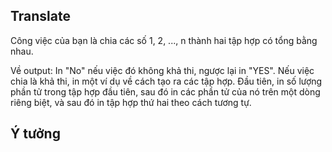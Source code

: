 ## Translate
Công việc của bạn là chia các số 1, 2, ..., n thành hai tập hợp có tổng bằng nhau.

Về output: In "No" nếu việc đó không khả thi, ngược lại in "YES". Nếu việc chia là khả thi, in một ví dụ về cách tạo ra các tập hợp. Đầu tiên, in số lượng phần tử trong tập hợp đầu tiên, sau đó in các phần tử của nó trên một dòng riêng biệt, và sau đó in tập hợp thứ hai theo cách tương tự.

## Ý tưởng

